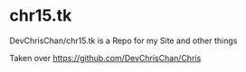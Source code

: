 # chr15.tk

DevChrisChan/chr15.tk is a Repo for my Site and other things

Taken over https://github.com/DevChrisChan/Chris 
